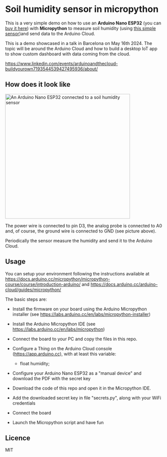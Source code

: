 # Soil humidity sensor in micropython

This is a very simple demo on how to use an **Arduino Nano ESP32** (you can [buy it here](https://store.arduino.cc/products/nano-esp32)) with **Micropython** to 
measure soil humidity (using [this simple sensor](https://www.amazon.it/AZDelivery-Sensori-zubehoerkit-Microcontroller-Hygrometer/dp/B07CNRJN8W))and send data to the Arduino Cloud.

This is a demo showcased in a talk in Barcelona on May 16th 2024. The topic will be around the Arduino Cloud and how to build a desktop IoT app to show custom dashboard
with data coming from the cloud.

https://www.linkedin.com/events/arduinoandthecloud-buildyourown7193544539427495936/about/

## How does it look like

<img src="https://github.com/csarnataro/build_your_own_iot_app_barcelona_may_2024/assets/11388820/296e82b3-fed1-44bf-b649-e2ad4dcd59ed" width="400" alt="An Arduino Nano ESP32 connected to a soil humidity sensor" >

The power wire is connected to pin D3, the analog probe is connected to A0 and, of course, the ground wire is connected to GND (see picture above).

Periodically the sensor measure the humidity and send it to the Arduino Cloud.

## Usage

You can setup your environment following the instructions available 
at https://docs.arduino.cc/micropython/micropython-course/course/introduction-arduino/
and https://docs.arduino.cc/arduino-cloud/guides/micropython/

The basic steps are:
- Install the firmware on your board using the Arduino Micropython installer (see https://labs.arduino.cc/en/labs/micropython-installer)
- Install the Arduino Micropython IDE (see https://labs.arduino.cc/en/labs/micropython) 
- Connect the board to your PC and copy the files in this repo.
- Configure a Thing on the Arduino Cloud console (https://app.arduino.cc), with at least this variable:
  - float humidity;

- Configure your Arduino Nano ESP32 as a "manual device" and download the PDF with the secret key
- Download the code of this repo and open it in the Micropython IDE.
- Add the downloaded secret key in file "secrets.py", along with your WiFi credentials
- Connect the board
- Launch the Micropython script and have fun

 
## Licence
MIT
